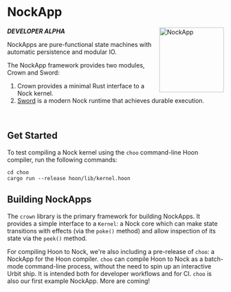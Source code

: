 # NockApp

<img align="right" src="https://zorp.io/img/nockapp.png" height="150px" alt="NockApp">

***DEVELOPER ALPHA***

NockApps are pure-functional state machines with automatic persistence and modular IO.

The NockApp framework provides two modules, Crown and Sword:
1. Crown provides a minimal Rust interface to a Nock kernel.
2. [Sword](https://github.com/zorp-corp/sword) is a modern Nock runtime that achieves durable execution.

<br>

## Get Started

To test compiling a Nock kernel using the `choo` command-line Hoon compiler, run the following commands:

```
cd choo
cargo run --release hoon/lib/kernel.hoon
```

## Building NockApps

The `crown` library is the primary framework for building NockApps. It provides a simple interface to a `Kernel`: a Nock core which can make state transitions with effects (via the `poke()` method) and allow inspection of its state via the `peek()` method.

For compiling Hoon to Nock, we're also including a pre-release of `choo`: a NockApp for the Hoon compiler. `choo` can compile Hoon to Nock as a batch-mode command-line process, without the need to spin up an interactive Urbit ship. It is intended both for developer workflows and for CI. `choo` is also our first example NockApp. More are coming!

